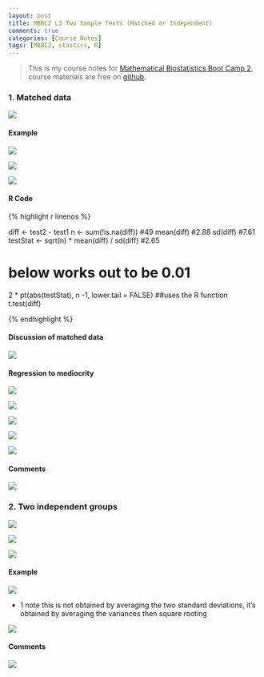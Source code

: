 ```yaml
---
layout: post
title: MBBC2 L3 Two Sample Tests (Matched or Independent)
comments: true
categories: [Course Notes]
tags: [MBBC2, stastics, R]
---
```



>This is my course notes for [Mathematical Biostatistics Boot Camp 2](https://www.coursera.org/learn/biostatistics-2/home/welcome), course materials are free on [github](https://github.com/bcaffo/MathematicsBiostatisticsBootCamp2).


### 1. Matched data

![](/images/MBBC2_L3/1.png)

#### Example 

![](/images/MBBC2_L3/2.png)

![](/images/MBBC2_L3/3.png)

![](/images/MBBC2_L3/4.png)


#### R Code

{% highlight r linenos %}

diff <- test2 - test1
n <- sum(!is.na(diff)) #49
mean(diff) #2.88
sd(diff) #7.61
testStat <- sqrt(n) * mean(diff) / sd(diff) #2.65
# below works out to be 0.01
2 * pt(abs(testStat), n -1, lower.tail = FALSE)
##uses the R function
t.test(diff)

{% endhighlight %}

#### Discussion of matched data

![](/images/MBBC2_L3/5.png)


#### Regression to mediocrity

![](/images/MBBC2_L3/6.png)

![](/images/MBBC2_L3/7.png)

![](/images/MBBC2_L3/8.png)

![](/images/MBBC2_L3/9.png)

![](/images/MBBC2_L3/10.png)

#### Comments

![](/images/MBBC2_L3/11.png)


### 2. Two independent groups

![](/images/MBBC2_L3/12.png)

![](/images/MBBC2_L3/13.png)

![](/images/MBBC2_L3/14.png)

#### Example

![](/images/MBBC2_L3/15.png)

 * 1 note this is not obtained by averaging the two standard deviations, it’s obtained by averaging the variances then square rooting
 
![](/images/MBBC2_L3/16.png)

#### Comments

![](/images/MBBC2_L3/17.png)
